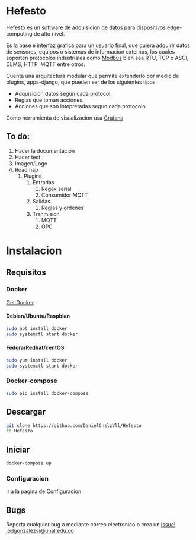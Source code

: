 # Hefesto
Hefesto es un software de adquisicion de datos para dispositivos edge-computing de alto nivel.

Es la base e interfaz grafica para un usuario final, que quiera adquirir datos de sensores, equipos o sistemas de informacion externos, los cuales soporten protocolos industriales como [Modbus](http://www.modbus.org/) bien sea RTU, TCP o ASCI, DLMS, HTTP, MQTT entre otros.

Cuenta una arquitectura modular que permite extenderlo por medio de plugins, apps-django, que pueden ser de los siguientes tipos:

* Adquisicion datos segun cada protocol.
* Reglas que toman acciones.
* Acciones que son intepretadas segun cada protocolo.

Como herramienta de visualizacion usa [Grafana](https://grafana.com/)

## To do: 

1. Hacer la documentación
1. Hacer test
1. Imagen/Logo
1. Roadmap
    1. Plugins
        1. Entradas
            1. Regex serial
            1. Consumidor MQTT
        1. Salidas
            1. Reglas y ordenes
        1. Tranmision
            1. MQTT
            1. OPC
    

# Instalacion
## Requisitos
### Docker
[Get Docker](https://docs.docker.com/install/)
#### Debian/Ubuntu/Raspbian 
```bash
sudo apt install docker
sudo systemctl start docker
```

#### Fedora/Redhat/centOS
```bash
sudo yum install docker
sudo systemctl start docker
```
### Docker-compose
```bash
sudo pip install docker-compose
```
## Descargar
```bash
git clone https://github.com/DanielGnzlzVll/Hefesto 
cd Hefesto
```
## Iniciar
```bash
docker-compose up
```


### Configuracion
ir a la pagina de [Configuracion](http://localhost/hefesto/admin/)

## Bugs
Reporta cualquier bug a mediante correo electronico o crea un [Issue!](https://github.com/DanielGnzlzVll/Hefesto/issues/new)
[jodgonzalezvi@unal.edu.co](mailto:jodgonzalezvi@unal.edu.co?subject=HefestoBug)





